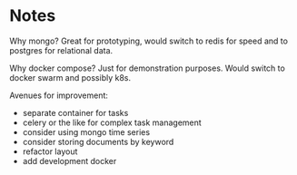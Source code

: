
# Notes

Why mongo?
Great for prototyping, would switch to redis for speed and to postgres for relational data.

Why docker compose?
Just for demonstration purposes. Would switch to docker swarm and possibly k8s.

Avenues for improvement:
- separate container for tasks
- celery or the like for complex task management
- consider using mongo time series
- consider storing documents by keyword
- refactor layout
- add development docker
